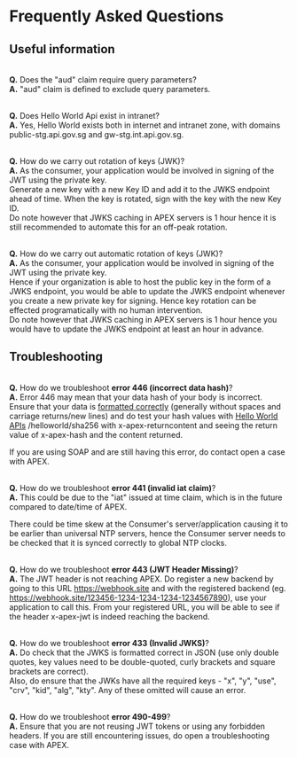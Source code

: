 # Frequently Asked Questions

## Useful information

<br>**Q.** Does the "aud" claim require query parameters?
<br>**A.** "aud" claim is defined to exclude query parameters.

<br>**Q.** Does Hello World Api exist in intranet?
<br>**A.** Yes, Hello World exists both in internet and intranet zone, with domains public-stg.api.gov.sg and gw-stg.int.api.gov.sg.

<br>**Q.** How do we carry out rotation of keys (JWK)?
<br>**A.** As the consumer, your application would be involved in signing of the JWT using the private key.
<br>Generate a new key with a new Key ID and add it to the JWKS endpoint ahead of time.  When the key is rotated, sign with the key with the new Key ID.
<br>Do note however that JWKS caching in APEX servers is 1 hour hence it is still recommended to automate this for an off-peak rotation.

<br>**Q.** How do we carry out automatic rotation of keys (JWK)?
<br>**A.** As the consumer, your application would be involved in signing of the JWT using the private key.
<br>Hence if your organization is able to host the public key in the form of a JWKS endpoint, you would be able to update the JWKS endpoint whenever you create a new private key for signing. Hence key rotation can be effected programatically with no human intervention.
<br>Do note however that JWKS caching in APEX servers is 1 hour hence you would have to update the JWKS endpoint at least an hour in advance.

## Troubleshooting

<br>**Q.** How do we troubleshoot **error 446 (incorrect data hash)**?
<br>**A.** Error 446 may mean that your data hash of your body is incorrect. Ensure that your data is [formatted correctly](docs/dev/jwt-auth?id=apex-standardized-json-payload) (generally without spaces and carriage returns/new lines) and do test your hash values with [Hello World APIs](docs/hello-world/jwt-auth?id=sha-256-generator) /helloworld/sha256 with x-apex-returncontent and seeing the return value of x-apex-hash and the content returned.

If you are using SOAP and are still having this error, do contact open a case with APEX.

<br>**Q.** How do we troubleshoot **error 441 (invalid iat claim)**?
<br>**A.** This could be due to the "iat" issued at time claim, which is in the future compared to date/time of APEX.

There could be time skew at the Consumer's server/application causing it to be earlier than universal NTP servers, hence the Consumer server needs to be checked that it is synced correctly to global NTP clocks.

<br>**Q.** How do we troubleshoot **error 443 (JWT Header Missing)**?
<br>**A.** The JWT header is not reaching APEX. Do register a new backend by going to this URL https://webhook.site and with the registered backend (eg. https://webhook.site/123456-1234-1234-1234-1234567890), use your application to call this. From your registered URL, you will be able to see if the header x-apex-jwt is indeed reaching the backend.

<br>**Q.** How do we troubleshoot **error 433 (Invalid JWKS)**?
<br>**A.** Do check that the JWKS is formatted correct in JSON (use only double quotes, key values need to be double-quoted, curly brackets and square brackets are correct).
<br> Also, do ensure that the JWKs have all the required keys - "x", "y", "use", "crv", "kid", "alg", "kty". Any of these omitted will cause an error.

<br>**Q.** How do we troubleshoot **error 490-499**?
<br>**A.** Ensure that you are not reusing JWT tokens or using any forbidden headers. If you are still encountering issues, do open a troubleshooting case with APEX.
